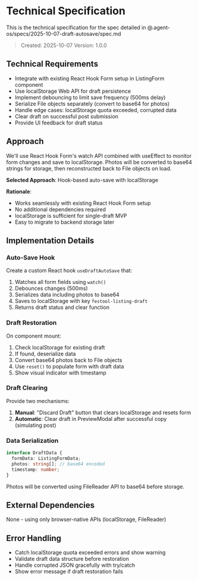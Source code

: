 # Technical Specification

This is the technical specification for the spec detailed in @.agent-os/specs/2025-10-07-draft-autosave/spec.md

> Created: 2025-10-07
> Version: 1.0.0

## Technical Requirements

- Integrate with existing React Hook Form setup in ListingForm component
- Use localStorage Web API for draft persistence
- Implement debouncing to limit save frequency (500ms delay)
- Serialize File objects separately (convert to base64 for photos)
- Handle edge cases: localStorage quota exceeded, corrupted data
- Clear draft on successful post submission
- Provide UI feedback for draft status

## Approach

We'll use React Hook Form's watch API combined with useEffect to monitor form changes and save to localStorage. Photos will be converted to base64 strings for storage, then reconstructed back to File objects on load.

**Selected Approach**: Hook-based auto-save with localStorage

**Rationale**:
- Works seamlessly with existing React Hook Form setup
- No additional dependencies required
- localStorage is sufficient for single-draft MVP
- Easy to migrate to backend storage later

## Implementation Details

### Auto-Save Hook

Create a custom React hook `useDraftAutoSave` that:
1. Watches all form fields using `watch()`
2. Debounces changes (500ms)
3. Serializes data including photos to base64
4. Saves to localStorage with key `festool-listing-draft`
5. Returns draft status and clear function

### Draft Restoration

On component mount:
1. Check localStorage for existing draft
2. If found, deserialize data
3. Convert base64 photos back to File objects
4. Use `reset()` to populate form with draft data
5. Show visual indicator with timestamp

### Draft Clearing

Provide two mechanisms:
1. **Manual**: "Discard Draft" button that clears localStorage and resets form
2. **Automatic**: Clear draft in PreviewModal after successful copy (simulating post)

### Data Serialization

```typescript
interface DraftData {
  formData: ListingFormData;
  photos: string[]; // base64 encoded
  timestamp: number;
}
```

Photos will be converted using FileReader API to base64 before storage.

## External Dependencies

None - using only browser-native APIs (localStorage, FileReader)

## Error Handling

- Catch localStorage quota exceeded errors and show warning
- Validate draft data structure before restoration
- Handle corrupted JSON gracefully with try/catch
- Show error message if draft restoration fails
